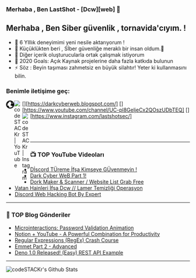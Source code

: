 ### Merhaba , Ben LastShot - [Dcw][web] 👋

## Merhaba , Ben Siber güvenlik , tornavida'cıyım. !
- 🔭 6 YIllık deneyimimi yeni nesile aktarıyorum !
- 🌱 Küçüklükten beri , Sİber güvenliğe meraklı bir insan oldum.🤣
- 👯 Diğer içerik oluşturucularla ortak çalışmak istiyorum
- 🥅 2020 Goals: Açık Kaynak projelerine daha fazla katkıda bulunun
- ⚡ Söz : Beyin taşıması zahmetsiz en büyük silahtır! Yeter ki kullanmasını bilin.

### Benimle iletişime geç:

[<img align="left" alt="codeSTACKr.com" width="22px" src="https://raw.githubusercontent.com/iconic/open-iconic/master/svg/globe.svg" />][https://darkcyberweb.blogspot.com/]
[<img align="left" alt="codeSTACKr | YouTube" width="22px" src="https://cdn.jsdelivr.net/npm/simple-icons@v3/icons/youtube.svg" />][https://www.youtube.com/channel/UC-pl8GeljeCx2QOszUDbTEQ]
[<img align="left" alt="codeSTACKr | Instagram" width="22px" src="https://cdn.jsdelivr.net/npm/simple-icons@v3/icons/instagram.svg" />][https://www.instagram.com/lastshotsec/]

<br />

<br />

---

### 📺 TOP YouTube Videoları
<!-- YOUTUBE:START -->
- [Dİscord TÜreme İfşa Kimseye GÜvenmeyin !](https://www.youtube.com/watch?v=Z-qJUw6hZPc)
- [Dark Cyber WeB Part 1!](https://www.youtube.com/watch?v=pvPkH0xsFvk&t=1s)
- [Dork Maker & Scanner / Website List Grab Free](https://www.youtube.com/watch?v=dbnZU19wT-0&t=4s)
- [Vatan Hainleri İfşa Dcw // Lamer Temizliği Operasyon ](https://www.youtube.com/watch?v=uFFJb0HxHDQ&t=3s)
- [Discord Web Hacking Bot By Expert](https://www.youtube.com/watch?v=W5uO5D9p8M8)
<!-- YOUTUBE:END -->

---

### 📕 TOP Blog Gönderiler
<!-- BLOG-POST-LIST:START -->
- [Microinteractions: Password Validation Animation](https://dev.to/codestackr/microinteractions-password-validation-animation-5629)
- [Notion + YouTube - A Powerful Combination for Productivity](https://dev.to/codestackr/notion-youtube-a-powerful-combination-for-productivity-1def)
- [Regular Expressions (RegEx) Crash Course](https://dev.to/codestackr/regular-expressions-regex-crash-course-248n)
- [Emmet Part 2 - Advanced](https://dev.to/codestackr/emmet-part-2-advanced-4c65)
- [Deno 1.0 Released! (Easy) REST API Example](https://dev.to/codestackr/deno-1-0-released-easy-rest-api-example-2fbl)
<!-- BLOG-POST-LIST:END -->

---

<img align="left" alt="codeSTACKr's Github Stats" src="https://github-readme-stats.vercel.app/api?username=codeSTACKr&show_icons=true&hide_border=true" />

[website]: https://darkcyberweb.blogspot.com/
[youtube]: https://www.youtube.com/channel/UC-pl8GeljeCx2QOszUDbTEQ
[instagram]: https://instagram.com/lastshotsec

